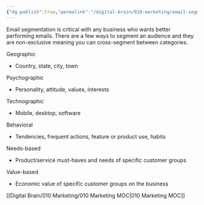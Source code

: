 ```yaml
---
{"dg-publish":true,"permalink":"/digital-brain/010-marketing/email-segmentation/"}
---
```


Email segmentation is critical with any business who wants better performing emails. There are a few ways to segment an audience and they are non-exclusive meaning you can cross-segment between categories.

Geographic 
- Country, state, city, town

Psychographic
- Personality, attitude, values, interests

Technographic
- Mobile, desktop, software

Behavioral
- Tendencies, frequent actions, feature or product use, habits

Needs-based
- Product/service must-haves and needs of specific customer groups

Value-based
- Economic value of specific customer groups on the business

[[Digital Brain/010 Marketing/010 Marketing MOC\|010 Marketing MOC]]